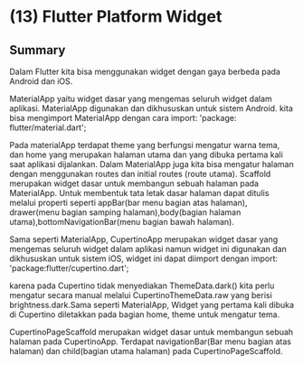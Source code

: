 
# (13) Flutter Platform Widget




## Summary

Dalam Flutter kita bisa menggunakan widget dengan gaya berbeda pada Android dan iOS.

MaterialApp yaitu widget dasar yang mengemas seluruh widget dalam aplikasi. MaterialApp digunakan dan dikhususkan untuk sistem Android.
kita bisa mengimport MaterialApp dengan cara import: 'package: flutter/material.dart';

Pada materialApp terdapat theme yang berfungsi mengatur warna tema, dan home yang merupakan halaman utama dan yang dibuka pertama kali saat aplikasi dijalankan. Dalam MaterialApp juga kita bisa mengatur halaman dengan menggunakan routes dan initial routes (route utama). Scaffold merupakan widget dasar untuk membangun sebuah halaman pada MaterialApp. Untuk membentuk tata letak dasar halaman dapat ditulis melalui properti seperti appBar(bar menu bagian atas halaman), drawer(menu bagian samping halaman),body(bagian halaman utama),bottomNavigationBar(menu bagian bawah halaman).

Sama seperti MaterialApp, CupertinoApp merupakan widget dasar yang mengemas seluruh widget dalam aplikasi namun widget ini digunakan dan dikhususkan untuk sistem iOS, widget ini dapat diimport dengan import: 'package:flutter/cupertino.dart';

karena pada Cupertino tidak menyediakan ThemeData.dark()  kita perlu mengatur secara manual melalui CupertinoThemeData.raw yang berisi brightness.dark.Sama seperti MaterialApp, Widget yang pertama kali dibuka di Cupertino diletakkan pada bagian home, theme untuk mengatur tema.

CupertinoPageScaffold merupakan widget dasar untuk membangun sebuah halaman pada CupertinoApp. Terdapat navigationBar(Bar menu bagian atas halaman) dan child(bagian utama halaman) pada CupertinoPageScaffold.